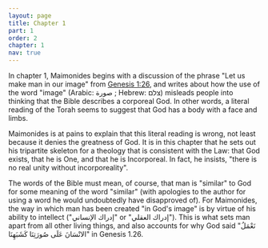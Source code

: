 ```yaml
---
layout: page
title: Chapter 1
part: 1
order: 2
chapter: 1
nav: true
---
```


In chapter 1, Maimonides begins with a discussion of the phrase "Let us make man in our image" from [Genesis 1:26](https://www.sefaria.org/Genesis.1.26), and writes about how the use of the word "image" (Arabic: صورة ; Hebrew: צלם) misleads people into thinking that the Bible describes a corporeal God. In other words, a literal reading of the Torah seems to suggest that God has a body with a face and limbs.

Maimonides is at pains to explain that this literal reading is wrong, not least because it denies the greatness of God. It is in this chapter that he sets out his tripartite skeleton for a theology that is consistent with the Law: that God exists, that he is One, and that he is Incorporeal. In fact, he insists, "there is no real unity without incorporeality".

The words of the Bible must mean, of course, that man is "similar" to God for some meaning of the word "similar" (with apologies to the author for using a word he would undoubtedly have disapproved of). For Maimonides, the way in which man has been created "in God's image" is by virtue of his ability to intellect ("إدراك الإنساني" or "إدراك العقلي"). This is what sets man apart from all other living things, and also accounts for why God said "نَعْمَلُ الانْسَانَ عَلَى صُورَتِنَا كَشَبَهِنَا" in Genesis 1.26.
